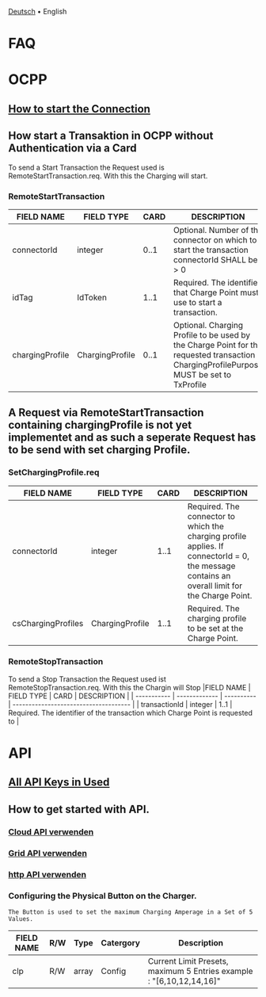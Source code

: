 [Deutsch](faq-de.md) &bull; English

# FAQ

# OCPP

## [How to start the Connection](ocpp-en.md) 

## How start a Transaktion in OCPP without Authentication via a Card
To send a Start Transaction the Request used is RemoteStartTransaction.req. With this the Charging will start.

### RemoteStartTransaction

|FIELD NAME | FIELD TYPE | CARD | DESCRIPTION |
| ----------- | ------------- | ---------- | ------------------------------------- |
| connectorId | integer | 0..1 | Optional. Number of the connector on which to start the transaction connectorId SHALL be > 0 |
| idTag | IdToken | 1..1 | Required. The identifier that Charge Point must use to start a transaction.
| chargingProfile | ChargingProfile | 0..1 | Optional. Charging Profile to be used by the Charge Point for the requested transaction ChargingProfilePurpose MUST be set to TxProfile |

## A Request via RemoteStartTransaction containing chargingProfile is not yet implementet and as such a seperate Request has to be send with set charging Profile.

### SetChargingProfile.req

| FIELD NAME | FIELD TYPE | CARD | DESCRIPTION |
| ----------- | ------------- | ---------- | ------------------------------------- |
| connectorId | integer | 1..1 | Required. The connector to which the charging profile applies. If connectorId = 0, the message contains an overall limit for the Charge Point. |
| csChargingProfiles | ChargingProfile | 1..1 | Required. The charging profile to be set at the Charge Point.|


### RemoteStopTransaction

To send a Stop Transaction the Request used ist RemoteStopTransaction.req. With this the Chargin will Stop
|FIELD NAME | FIELD TYPE | CARD | DESCRIPTION |
| ----------- | ------------- | ---------- | ------------------------------------- |
| transactionId | integer |  1..1 | Required. The identifier of the transaction which Charge Point is requested to |





# API 

## [All API Keys in Used](apikeys-en.md)

## How to get started with API. 
  ### [Cloud API verwenden](cloudapi-en.md)
  ### [Grid API verwenden](gridapi-en.md)
  ### [http API verwenden](http-en.md)

  ### Configuring the Physical Button on the Charger.
    The Button is used to set the maximum Charging Amperage in a Set of 5 Values.
|FIELD NAME | R/W | Type | Catergory | Description |
| ----------- | ------------- | ------ | ---- | ------------------------------------- |
| clp | R/W | array | Config | Current Limit Presets, maximum 5 Entries example : "[6,10,12,14,16]"








